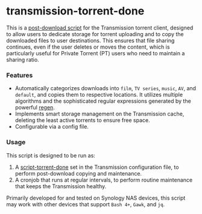 # transmission-torrent-done

This is a [post-download script](https://github.com/transmission/transmission/blob/main/docs/Scripts.md) for the Transmission torrent client, designed to allow users to dedicate storage for torrent uploading and to copy the downloaded files to user destinations. This ensures that file sharing continues, even if the user deletes or moves the content, which is particularly useful for Private Torrent (PT) users who need to maintain a sharing ratio.

### Features

- Automatically categorizes downloads into `film`, `TV series`, `music`, `AV`, and `default`, and copies them to respective locations. It utilizes multiple algorithms and the sophisticated regular expressions generated by the powerful [regen](https://github.com/libertypi/regen).
- Implements smart storage management on the Transmission cache, deleting the least active torrents to ensure free space.
- Configurable via a config file.

### Usage

This script is designed to be run as:

1. A [script-torrent-done](https://github.com/transmission/transmission/blob/main/docs/Editing-Configuration-Files.md#:~:text=script%2Dtorrent%2Ddone%2Dfilename) set in the Transmission configuration file, to perform post-download copying and maintenance.
2. A cronjob that runs at regular intervals, to perform routine maintenance that keeps the Transmission healthy.

Primarily developed for and tested on Synology NAS devices, this script may work with other devices that support `Bash 4+`, `Gawk`, and `jq`.

